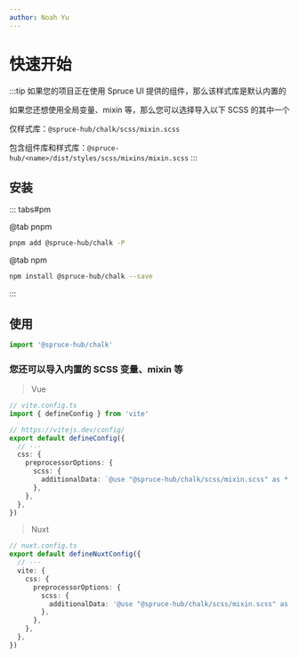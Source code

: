 ```yaml
---
author: Noah Yu
---
```


# 快速开始

:::tip
如果您的项目正在使用 Spruce UI 提供的组件，那么该样式库是默认内置的

如果您还想使用全局变量、mixin 等，那么您可以选择导入以下 SCSS 的其中一个

仅样式库：`@spruce-hub/chalk/scss/mixin.scss`

包含组件库和样式库：`@spruce-hub/<name>/dist/styles/scss/mixins/mixin.scss`
:::

## 安装

::: tabs#pm

@tab pnpm

```bash
pnpm add @spruce-hub/chalk -P
```

@tab npm

```bash
npm install @spruce-hub/chalk --save
```

:::

## 使用

```ts
import '@spruce-hub/chalk'
```

### 您还可以导入内置的 SCSS 变量、mixin 等

> Vue

```ts
// vite.config.ts
import { defineConfig } from 'vite'

// https://vitejs.dev/config/
export default defineConfig({
  // ···
  css: {
    preprocessorOptions: {
      scss: {
        additionalData: `@use "@spruce-hub/chalk/scss/mixin.scss" as *;`,
      },
    },
  },
})
```

> Nuxt

```ts
// nuxt.config.ts
export default defineNuxtConfig({
  // ···
  vite: {
    css: {
      preprocessorOptions: {
        scss: {
          additionalData: '@use "@spruce-hub/chalk/scss/mixin.scss" as *;',
        },
      },
    },
  },
})
```
